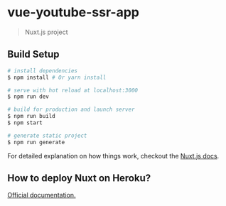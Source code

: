 # vue-youtube-ssr-app

> Nuxt.js project

## Build Setup

``` bash
# install dependencies
$ npm install # Or yarn install

# serve with hot reload at localhost:3000
$ npm run dev

# build for production and launch server
$ npm run build
$ npm start

# generate static project
$ npm run generate
```

For detailed explanation on how things work, checkout the [Nuxt.js docs](https://github.com/nuxt/nuxt.js).

## How to deploy Nuxt on Heroku?

[Official documentation.](https://github.com/nuxt/docs/blob/master/en/faq/heroku-deployment.md)
